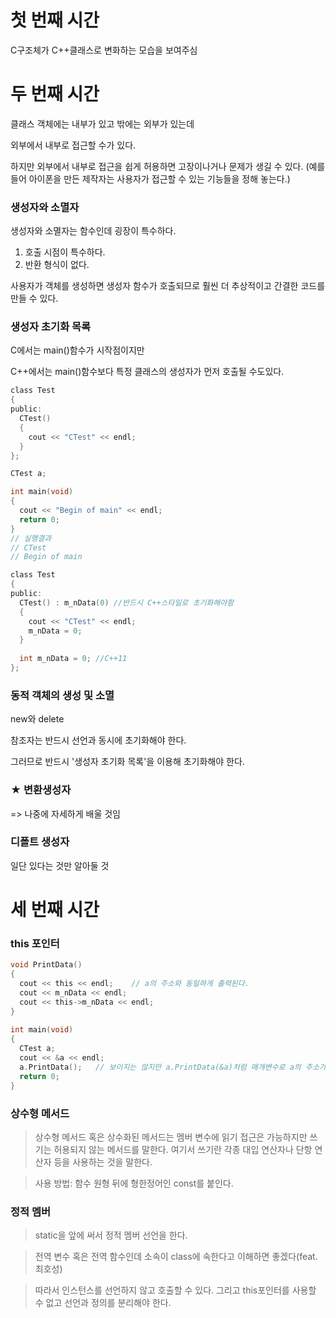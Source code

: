 # 첫 번째 시간

C구조체가 C++클래스로 변화하는 모습을 보여주심


# 두 번째 시간

클래스 객체에는 내부가 있고 밖에는 외부가 있는데

외부에서 내부로 접근할 수가 있다.

하지만 외부에서 내부로 접근을 쉽게 허용하면 고장이나거나 문제가 생길 수 있다. (예를 들어 아이폰을 만든 제작자는 사용자가 접근할 수 있는 기능들을 정해 놓는다.)

### 생성자와 소멸자

생성자와 소멸자는 함수인데 굉장이 특수하다.

1. 호출 시점이 특수하다.
2. 반환 형식이 없다.

사용자가 객체를 생성하면 생성자 함수가 호출되므로 훨씬 더 추상적이고 간결한 코드를 만들 수 있다.

### 생성자 초기화 목록

C에서는 main()함수가 시작점이지만

C++에서는 main()함수보다 특정 클래스의 생성자가 먼저 호출될 수도있다.

```c
class Test
{
public:
  CTest()
  {
    cout << "CTest" << endl;
  }
};

CTest a;

int main(void)
{
  cout << "Begin of main" << endl;
  return 0;
}
// 실행결과
// CTest
// Begin of main
```

```c
class Test
{
public:
  CTest() : m_nData(0) //반드시 C++스타일로 초기화해야함
  {
    cout << "CTest" << endl;
    m_nData = 0;
  }
  
  int m_nData = 0; //C++11
};
```

### 동적 객체의 생성 및 소멸

new와 delete

참조자는 반드시 선언과 동시에 초기화해야 한다.

그러므로 반드시 '생성자 초기화 목록'을 이용해 초기화해야 한다.

### ★ 변환생성자

=> 나중에 자세하게 배울 것임

### 디폴트 생성자

일단 있다는 것만 알아둘 것

# 세 번째 시간

### this 포인터

```c
void PrintData()
{
  cout << this << endl;    // a의 주소와 동일하게 출력된다.
  cout << m_nData << endl;
  cout << this->m_nData << endl;
}
 
int main(void)
{
  CTest a;
  cout << &a << endl;
  a.PrintData();   // 보이지는 않지만 a.PrintData(&a)처럼 매개변수로 a의 주소가 넘어간다.
  return 0;
}
```

### 상수형 메서드

> 상수형 메서드 혹은 상수화된 메서드는 멤버 변수에 읽기 접근은 가능하지만 쓰기는 허용되지 않는 메서드를 말한다. 여기서 쓰기란 각종 대입 연산자나 단항 연산자 등을 사용하는 것을 말한다.

> 사용 방법: 함수 원형 뒤에 형한정어인 const를 붙인다.

### 정적 멤버

> static을 앞에 써서 정적 멤버 선언을 한다.

> 전역 변수 혹은 전역 함수인데 소속이 class에 속한다고 이해하면 좋겠다(feat.최호성)

> 따라서 인스턴스를 선언하지 않고 호출할 수 있다. 그리고 this포인터를 사용할 수 없고 선언과 정의를 분리해야 한다.
